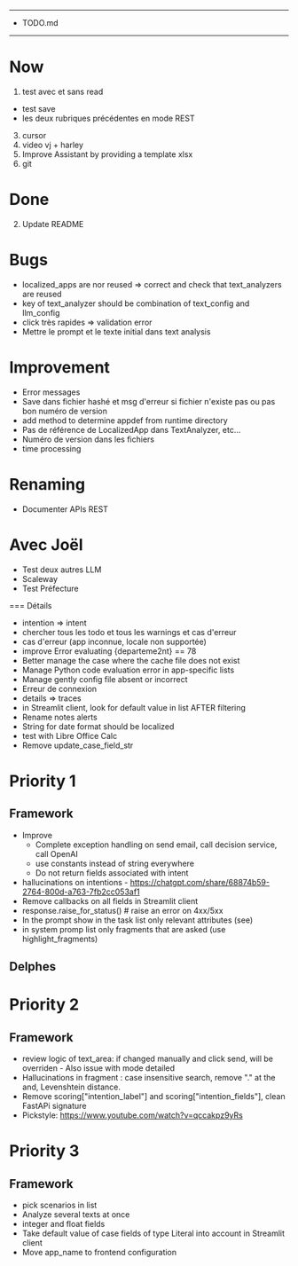 *********
* TODO.md
*********


#  Now
1) test avec et sans read
- test save
- les deux rubriques précédentes en mode REST
3) cursor
4) video vj + harley
5) Improve Assistant by providing a template xlsx
6) git

# Done
2) Update README

# Bugs
- localized_apps are nor reused => correct and check that text_analyzers are reused
- key of text_analyzer should be combination of text_config and llm_config
- click très rapides => validation error
- Mettre le prompt et le texte initial dans text analysis

# Improvement
- Error messages
- Save dans fichier hashé et msg d'erreur si fichier n'existe pas ou pas bon numéro de version
- add method to determine appdef from runtime directory
- Pas de référence de LocalizedApp dans TextAnalyzer, etc...
- Numéro de version dans les fichiers
- time processing

# Renaming
- Documenter APIs REST

# Avec Joël
- Test deux autres LLM
- Scaleway
- Test Préfecture

===
Détails
- intention => intent
- chercher tous les todo et tous les warnings et cas d'erreur
- cas d'erreur (app inconnue, locale non supportée)
- improve Error evaluating {departeme2nt} == 78
- Better manage the case where the cache file does not exist
- Manage Python code evaluation error in app-specific lists
- Manage gently config file absent or incorrect
- Erreur de connexion
- details => traces
- in Streamlit client, look for default value in list AFTER filtering
- Rename notes alerts
- String for date format should be localized
- test with Libre Office Calc
- Remove update_case_field_str

# Priority 1
## Framework
- Improve
  - Complete exception handling on send email, call decision service, call OpenAI
  - use constants instead of string everywhere
  - Do not return fields associated with intent
- hallucinations on intentions - https://chatgpt.com/share/68874b59-2764-800d-a763-7fb2cc053af1
- Remove callbacks on all fields in Streamlit client
- response.raise_for_status()              # raise an error on 4xx/5xx
- In the prompt show in the task list only relevant attributes (see)
- in system promp list only fragments that are asked (use highlight_fragments)

## Delphes

# Priority 2
## Framework
- review logic of text_area: if changed manually and click send, will be overriden - Also issue with mode detailed
- Hallucinations in fragment : case insensitive search, remove "." at the and, Levenshtein distance.
- Remove scoring["intention_label"] and scoring["intention_fields"], clean FastAPi signature
- Pickstyle: https://www.youtube.com/watch?v=qccakpz9yRs

# Priority 3
## Framework
- pick scenarios in list
- Analyze several texts at once
- integer and float fields
- Take default value of case fields of type Literal into account in Streamlit client
- Move app_name to frontend configuration